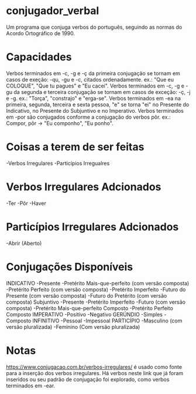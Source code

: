 # conjugador_verbal
Um programa que conjuga verbos do português, seguindo as normas do Acordo Ortográfico de 1990.

# Capacidades
Verbos terminados em -c, -g e -ç da primeira conjugação se tornam em casos de exeção: -qu, -gu e -c, citados ordenadamente. ex.: 
  "Que eu COLOQUE", "Que tu pagues" e "Eu cacei".
Verbos terminados em -c, -g e -gu da segunda e terceira conjugação se tornam em casos de exceção: -ç, -j e -g. ex.: "Torça", 
  "constrajo" e "erga-se".
Verbos terminados em -ea na primeira, segunda, terceira e sexta pessoa, "e" se torna "ei" no Presente do Indicativo, no Presente do
  Subjuntivo e no Imperativo.
Verbos terminados em -por são conjugados conforme a conjugação do verbos pôr. ex.: Compor, pôr -> "Eu componho", "Eu ponho".

# Coisas a terem de ser feitas

-Verbos Irregulares
-Particípios Irregualres

# Verbos Irregulares Adcionados

-Ter
-Pôr
-Haver

# Particípios Irregulares Adcionados

-Abrir (Aberto)

# Conjugações Disponíveis

INDICATIVO
    -Presente
    -Pretérito Mais-que-perfeito (com versão composta)
    -Pretérito Perfeito (com versão composta)
    -Pretérito Imperfeito
    -Futuro do Presente (com versão composta)
    -Futuro do Pretérito (com versão composta)
Subjuntivo
  -Presente
  -Pretérito Imperfeito
  -Futuro (com versão composta)
  -Pretérito Mais-que-perfeito Composto
  -Pretérito Perfeito Composto
IMPERATIVO
  -Positivo
  -Negativo
GERÚNDIO
  -Simples
  -Composto
INFINITIVO
  -Pessoal
  -Impessoal
PARTICÍPIO
  -Masculino (com versão pluralizada)
  -Feminino (Com versão pluralizada)

# Notas

https://www.conjugacao.com.br/verbos-irregulares/ é usado como fonte para a inserção dos verbos irregulares.
Há verbos neste link que já foram inseridos ou seu padrão de conjugação foi explorado, como verbos terminados em -ear.
